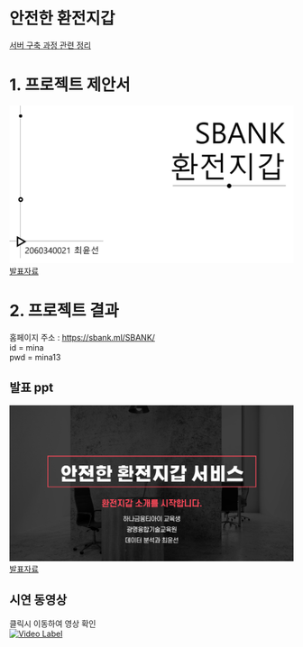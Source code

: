 # 안전한 환전지갑
[서버 구축 과정 관련 정리](https://www.notion.so/luciddd/Project-729ed3357834484483f7348842362f07)





# 1. 프로젝트 제안서
   <img src="/제안서-첫장.png"/>[발표자료](/제안서_2060340021_최윤선-최종.pdf)<br>



# 2. 프로젝트 결과
홈페이지 주소 : https://sbank.ml/SBANK/     
id  = mina      
pwd = mina13

## 발표 ppt 
   <img src="/발표-첫장.png"/>[발표자료](/2060340021_최윤선_발표PPT.pdf)<br>


## 시연 동영상 

   클릭시 이동하여 영상 확인      
[![Video Label](http://img.youtube.com/vi/uLR1RNqJ1Mw/0.jpg)](https://youtu.be/O__Uk9bp5tY)
